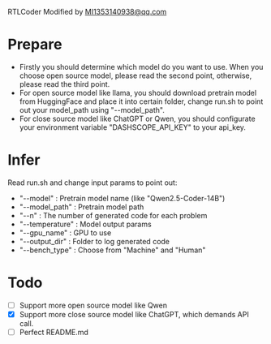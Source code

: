 RTLCoder Modified by MI1353140938@qq.com

# Prepare
- Firstly you should determine which model do you want to use. When you choose open source model, please read the second point, otherwise, please read the third point.
- For open source model like llama, you should download pretrain model from HuggingFace and place it into certain folder, change run.sh to point out your model_path using "--model_path". 
- For close source model like ChatGPT or Qwen, you should configurate your environment variable "DASHSCOPE_API_KEY" to your api_key.

# Infer
Read run.sh and change input params to point out:
- "--model" : Pretrain model name (like "Qwen2.5-Coder-14B")
- "--model_path" : Pretrain model path
- "--n" : The number of generated code for each problem
- "--temperature" : Model output params
- "--gpu_name" : GPU to use
- "--output_dir" : Folder to log generated code
- "--bench_type" : Choose from "Machine" and "Human"

# Todo

- [ ] Support more open source model like Qwen
- [x] Support more close source model like ChatGPT, which demands API call.
- [ ] Perfect README.md
